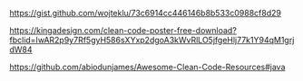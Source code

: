 https://gist.github.com/wojteklu/73c6914cc446146b8b533c0988cf8d29

https://kingadesign.com/clean-code-poster-free-download?fbclid=IwAR2p9y7Rf5gyH586sXYxp2dgoA3kWvRlLO5jfgeHlj77k1Y94qM1grjdW84

https://github.com/abiodunjames/Awesome-Clean-Code-Resources#java
